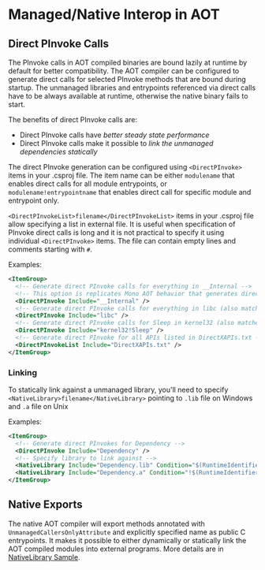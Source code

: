 # Managed/Native Interop in AOT

## Direct PInvoke Calls

The PInvoke calls in AOT compiled binaries are bound lazily at runtime by default for better compatibility. The AOT compiler
can be configured to generate direct calls for selected PInvoke methods that are bound during startup. The unmanaged libraries 
and entrypoints referenced via direct calls have to be always available at runtime, otherwise the native binary fails to start.

The benefits of direct PInvoke calls are:
- Direct PInvoke calls have *better steady state performance*
- Direct PInvoke calls make it possible to *link the unmanaged dependencies statically*

The direct PInvoke generation can be configured using `<DirectPInvoke>` items in your .csproj file. The item name can be either `modulename`
that enables direct calls for all module entrypoints, or `modulename!entrypointname` that enables direct call for specific module and entrypoint
only.

`<DirectPInvokeList>filename</DirectPInvokeList>` items in your .csproj file allow specifying a list in external file. It is useful when
specification of PInvoke direct calls is long and it is not practical to specify it using individual `<DirectPInvoke>` items. The file can
contain empty lines and comments starting with `#`.

Examples:

```xml
<ItemGroup>
  <!-- Generate direct PInvoke calls for everything in __Internal -->
  <!-- This option is replicates Mono AOT behavior that generates direct PInvoke calls for __Internal -->
  <DirectPInvoke Include="__Internal" />
  <!-- Generate direct PInvoke calls for everything in libc (also matches libc.so on Linux or libc.dylib on macOS --> 
  <DirectPInvoke Include="libc" />
  <!-- Generate direct PInvoke calls for Sleep in kernel32 (also matches kernel32.dll on Windows) -->
  <DirectPInvoke Include="kernel32!Sleep" />
  <!-- Generate direct PInvoke for all APIs listed in DirectXAPIs.txt -->
  <DirectPInvokeList Include="DirectXAPIs.txt" />
</ItemGroup>
```

### Linking

To statically link against a unmanaged library, you'll need to specify `<NativeLibrary>filename</NativeLibrary>` pointing to `.lib` file on Windows and `.a` file on Unix

Examples:

```xml
<ItemGroup>
  <!-- Generate direct PInvokes for Dependency -->
  <DirectPInvoke Include="Dependency" />
  <!-- Specify library to link against -->
  <NativeLibrary Include="Dependency.lib" Condition="$(RuntimeIdentifier.StartsWith('win'))" />
  <NativeLibrary Include="Dependency.a" Condition="!$(RuntimeIdentifier.StartsWith('win'))" />
</ItemGroup>
```

## Native Exports

The native AOT compiler will export methods annotated with `UnmanagedCallersOnlyAttribute` and explicitly specified name as
public C entrypoints. It makes it possible to either dynamically or statically link the AOT compiled modules into external
programs. More details are in [NativeLibrary Sample](../../samples/NativeLibrary).
